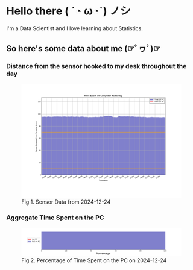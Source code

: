 
# Hello there ( ´◔ ω◔`) ノシ

I'm a Data Scientist and I love learning about Statistics.

## So here's some data about me (☞ﾟヮﾟ)☞


### Distance from the sensor hooked to my desk throughout the day
<figure>
  <picture>
    <source media="(prefers-color-scheme: dark)" srcset="Pi/readme/graphs/lineplot/dark-plot-2024-12-24.png">
    <source media="(prefers-color-scheme: light)" srcset="Pi/readme/graphs/lineplot/light-plot-2024-12-24.png">
    <img alt="Shows a black logo in light color mode and a white one in dark color mode." src="Pi/readme/graphs/lineplot/light-plot-2024-12-24.png">
  </picture>
  <figcaption>Fig 1. Sensor Data from 2024-12-24</figcaption>
</figure>



### Aggregate Time Spent on the PC
<figure>
  <picture>
    <source media="(prefers-color-scheme: dark)" srcset="Pi/readme/graphs/barplot/dark-plot-2024-12-24.png">
    <source media="(prefers-color-scheme: light)" srcset="Pi/readme/graphs/barplot/light-plot-2024-12-24.png">
    <img alt="Shows a black logo in light color mode and a white one in dark color mode." src="Pi/readme/graphs/barplot/light-plot-2024-12-24.png">
  </picture>
  <figcaption>Fig 2. Percentage of Time Spent on the PC on 2024-12-24</figcaption>
</figure>
